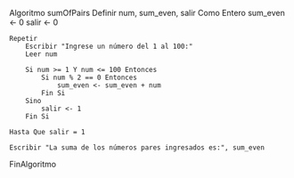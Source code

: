 
Algoritmo sumOfPairs
Definir num, sum_even, salir Como Entero
    sum_even <- 0
    salir <- 0
	
    Repetir
        Escribir "Ingrese un número del 1 al 100:"
        Leer num
		
        Si num >= 1 Y num <= 100 Entonces
            Si num % 2 == 0 Entonces
                sum_even <- sum_even + num
            Fin Si
        Sino
            salir <- 1
        Fin Si
		
    Hasta Que salir = 1
	
    Escribir "La suma de los números pares ingresados es:", sum_even
FinAlgoritmo
